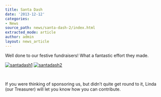 ```yaml
---
title: Santa Dash
date: '2013-12-12'
categories:
- News
source_path: news/santa-dash-2/index.html
extracted_mode: article
author: admin
layout: news_article
---
```

Well done to our festive fundraisers! What a fantastic effort they made.

[![santadash1](/assets/images/2013/12/santadash1.jpg)](/assets/images/2013/12/santadash1.jpg) [![santadash2](/assets/images/2013/12/santadash2.jpg)](/assets/images/2013/12/santadash2.jpg)

&nbsp;

If you were thinking of sponsoring us, but didn’t quite get round to it, Linda (our Treasurer) will let you know how you can contribute.

&nbsp;
